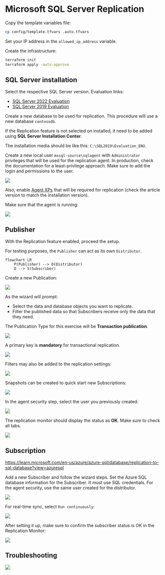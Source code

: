 # Microsoft SQL Server Replication

Copy the template variables file:

```sh
cp config/template.tfvars .auto.tfvars
```

Set your IP address in the `allowed_ip_address` variable.

Create the infrastructure:

```sh
terraform init
terraform apply -auto-approve
```

## SQL Server installation

Select the respective SQL Server version. Evaluation links:

- [SQL Server 2022 Evaluation](https://www.microsoft.com/en-us/evalcenter/evaluate-sql-server-2022)
- [SQL Server 2019 Evaluation](https://www.microsoft.com/en-us/evalcenter/evaluate-sql-server-2019)

Create a new database to be used for replication. This procedure will use a new database `contosodb`.

If the Replication feature is not selected on installed, it need to be added using **SQL Server Installation Center**.

The installation media should be like this: `C:\SQL2019\Evaluation_ENU`.

Create a new local user `mssql-source\sqlagent` with `Administrator` privileges that will be used for the replication agent. In production, check the documentation for a least-privilege approach. Make sure to add the login and permissions to the user.

<img src=".assets/sql-newuser-security.png" />

Also, enable [Agent XPs][1] that will be required for replication (check the article version to match the installation version).

Make sure that the agent is running:

<img src=".assets/agent-running.png" />

## Publisher

With the Replication feature enabled, proceed the setup.

For testing purposes, the `Publisher` can act as its own `Distributor`.

```mermaid
flowchart LR
    P(Publisher) --> D(Distributor)
    D --> S(Subscriber)
```

Create a new Publication:

<img src=".assets/new-publication.png" />

As the wizard will prompt:

- Select the data and database objects you want to replicate.
- Filter the published data so that Subscribers receive only the data that they need.

The Publication Type for this exercise will be **Transaction publication**.

<img src=".assets/publication-type.png" />

A primary key is **mandatory** for transactional replication.

<img src=".assets/articles.png" />

Filters may also be added to the replication settings:

<img src=".assets/filters.png" />

Snapshots can be created to quick start new Subscriptions:

<img src=".assets/snapshots.png" />

In the agent security step, select the user you previously created:

<img src=".assets/agent-security.png" />

The replication monitor should display the status as **OK**. Make sure to check all tabs.

<img src=".assets/replication-monitor-ok.png" />

## Subscription

https://learn.microsoft.com/en-us/azure/azure-sql/database/replication-to-sql-database?view=azuresql

Add a new Subscriber and follow the wizard steps. Set the Azure SQL database information for the Subscriber. It must use SQL credentials. For the agent security, use the same user created for the distributor.

<img src=".assets/azure-subscriber.png" />

For real-time sync, select `Run continuously`:

<img src=".assets/synchronization.png" />

After setting it up, make sure to confirm the subscriber status is OK in the Replication Monitor:

<img src=".assets/replication-status.png" />

## Troubleshooting

<img src=".assets/agent-monitor.png" />

[1]: https://learn.microsoft.com/en-us/sql/database-engine/configure-windows/agent-xps-server-configuration-option?view=sql-server-ver15
